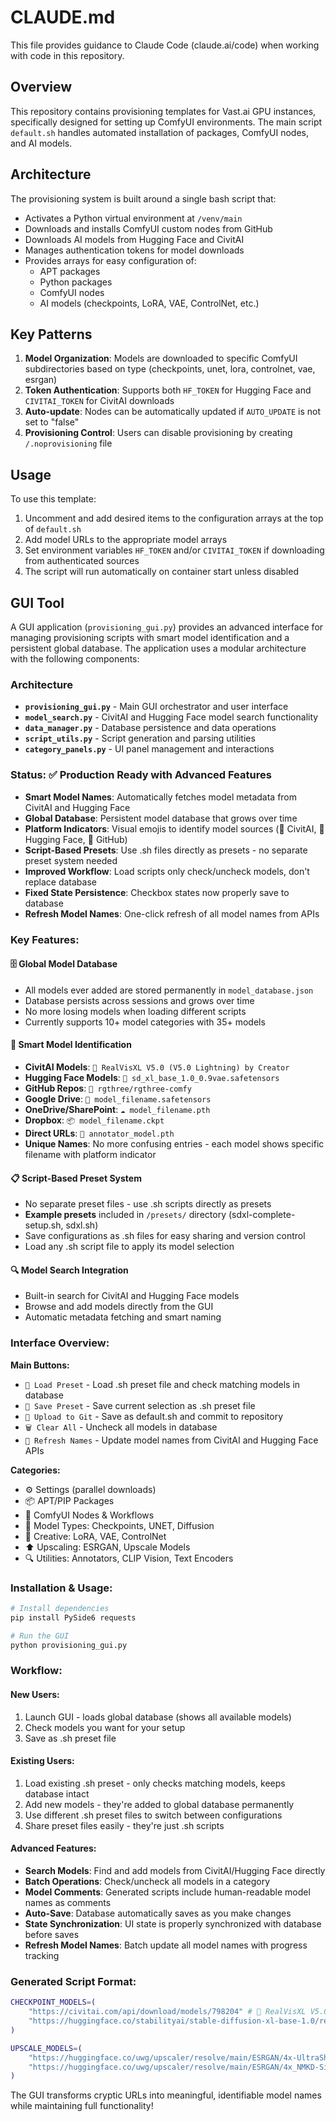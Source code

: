# CLAUDE.md

This file provides guidance to Claude Code (claude.ai/code) when working with code in this repository.

## Overview

This repository contains provisioning templates for Vast.ai GPU instances, specifically designed for setting up ComfyUI environments. The main script `default.sh` handles automated installation of packages, ComfyUI nodes, and AI models.

## Architecture

The provisioning system is built around a single bash script that:
- Activates a Python virtual environment at `/venv/main`
- Downloads and installs ComfyUI custom nodes from GitHub
- Downloads AI models from Hugging Face and CivitAI
- Manages authentication tokens for model downloads
- Provides arrays for easy configuration of:
  - APT packages
  - Python packages
  - ComfyUI nodes
  - AI models (checkpoints, LoRA, VAE, ControlNet, etc.)

## Key Patterns

1. **Model Organization**: Models are downloaded to specific ComfyUI subdirectories based on type (checkpoints, unet, lora, controlnet, vae, esrgan)
2. **Token Authentication**: Supports both `HF_TOKEN` for Hugging Face and `CIVITAI_TOKEN` for CivitAI downloads
3. **Auto-update**: Nodes can be automatically updated if `AUTO_UPDATE` is not set to "false"
4. **Provisioning Control**: Users can disable provisioning by creating `/.noprovisioning` file

## Usage

To use this template:
1. Uncomment and add desired items to the configuration arrays at the top of `default.sh`
2. Add model URLs to the appropriate model arrays
3. Set environment variables `HF_TOKEN` and/or `CIVITAI_TOKEN` if downloading from authenticated sources
4. The script will run automatically on container start unless disabled

## GUI Tool

A GUI application (`provisioning_gui.py`) provides an advanced interface for managing provisioning scripts with smart model identification and a persistent global database. The application uses a modular architecture with the following components:

### Architecture
- **`provisioning_gui.py`** - Main GUI orchestrator and user interface
- **`model_search.py`** - CivitAI and Hugging Face model search functionality  
- **`data_manager.py`** - Database persistence and data operations
- **`script_utils.py`** - Script generation and parsing utilities
- **`category_panels.py`** - UI panel management and interactions

### Status: ✅ Production Ready with Advanced Features
- **Smart Model Names**: Automatically fetches model metadata from CivitAI and Hugging Face
- **Global Database**: Persistent model database that grows over time
- **Platform Indicators**: Visual emojis to identify model sources (🎨 CivitAI, 🤗 Hugging Face, 📁 GitHub)
- **Script-Based Presets**: Use .sh files directly as presets - no separate preset system needed
- **Improved Workflow**: Load scripts only check/uncheck models, don't replace database
- **Fixed State Persistence**: Checkbox states now properly save to database
- **Refresh Model Names**: One-click refresh of all model names from APIs

### Key Features:

#### 🗄️ **Global Model Database**
- All models ever added are stored permanently in `model_database.json`
- Database persists across sessions and grows over time
- No more losing models when loading different scripts
- Currently supports 10+ model categories with 35+ models

#### 🎯 **Smart Model Identification**
- **CivitAI Models**: `🎨 RealVisXL V5.0 (V5.0 Lightning) by Creator`
- **Hugging Face Models**: `🤗 sd_xl_base_1.0_0.9vae.safetensors`
- **GitHub Repos**: `📁 rgthree/rgthree-comfy`
- **Google Drive**: `💾 model_filename.safetensors`
- **OneDrive/SharePoint**: `☁️ model_filename.pth`
- **Dropbox**: `📦 model_filename.ckpt`
- **Direct URLs**: `🔗 annotator_model.pth`
- **Unique Names**: No more confusing entries - each model shows specific filename with platform indicator

#### 📋 **Script-Based Preset System**
- No separate preset files - use .sh scripts directly as presets
- **Example presets** included in `/presets/` directory (sdxl-complete-setup.sh, sdxl.sh)
- Save configurations as .sh files for easy sharing and version control
- Load any .sh script file to apply its model selection

#### 🔍 **Model Search Integration**
- Built-in search for CivitAI and Hugging Face models
- Browse and add models directly from the GUI
- Automatic metadata fetching and smart naming

### Interface Overview:

**Main Buttons:**
- `📂 Load Preset` - Load .sh preset file and check matching models in database
- `💾 Save Preset` - Save current selection as .sh preset file
- `🚀 Upload to Git` - Save as default.sh and commit to repository
- `🗑️ Clear All` - Uncheck all models in database
- `🔄 Refresh Names` - Update model names from CivitAI and Hugging Face APIs

**Categories:**
- ⚙️ Settings (parallel downloads)
- 📦 APT/PIP Packages
- 🔧 ComfyUI Nodes & Workflows
- 🎯 Model Types: Checkpoints, UNET, Diffusion
- 🎨 Creative: LoRA, VAE, ControlNet
- ⬆️ Upscaling: ESRGAN, Upscale Models
- 🔍 Utilities: Annotators, CLIP Vision, Text Encoders

### Installation & Usage:

```bash
# Install dependencies
pip install PySide6 requests

# Run the GUI
python provisioning_gui.py
```

### Workflow:

#### New Users:
1. Launch GUI - loads global database (shows all available models)
2. Check models you want for your setup
3. Save as .sh preset file

#### Existing Users:
1. Load existing .sh preset - only checks matching models, keeps database intact
2. Add new models - they're added to global database permanently
3. Use different .sh preset files to switch between configurations
4. Share preset files easily - they're just .sh scripts

#### Advanced Features:
- **Search Models**: Find and add models from CivitAI/Hugging Face directly
- **Batch Operations**: Check/uncheck all models in a category
- **Model Comments**: Generated scripts include human-readable model names as comments
- **Auto-Save**: Database automatically saves as you make changes
- **State Synchronization**: UI state is properly synchronized with database before saves
- **Refresh Model Names**: Batch update all model names with progress tracking

### Generated Script Format:

```bash
CHECKPOINT_MODELS=(
    "https://civitai.com/api/download/models/798204" # 🎨 RealVisXL V5.0 (V5.0 Lightning) by Creator
    "https://huggingface.co/stabilityai/stable-diffusion-xl-base-1.0/resolve/main/sd_xl_base_1.0_0.9vae.safetensors" # 🤗 sd_xl_base_1.0_0.9vae.safetensors
)

UPSCALE_MODELS=(
    "https://huggingface.co/uwg/upscaler/resolve/main/ESRGAN/4x-UltraSharp.pth" # 🤗 4x-UltraSharp.pth
    "https://huggingface.co/uwg/upscaler/resolve/main/ESRGAN/4x_NMKD-Siax_200k.pth" # 🤗 4x_NMKD-Siax_200k.pth
)
```

The GUI transforms cryptic URLs into meaningful, identifiable model names while maintaining full functionality!